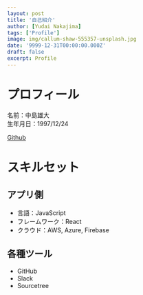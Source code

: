 ```yaml
---
layout: post
title: '自己紹介'
author: [Yudai Nakajima]
tags: ['Profile']
image: img/callum-shaw-555357-unsplash.jpg
date: '9999-12-31T00:00:00.000Z'
draft: false
excerpt: Profile
---
```

# プロフィール
名前：中島雄大  
生年月日：1997/12/24

[Github](https://github.com/KituneUdon)

# スキルセット
## アプリ側
- 言語：JavaScript
- フレームワーク：React
- クラウド：AWS, Azure, Firebase

## 各種ツール
- GitHub  
- Slack  
- Sourcetree  

<!-- スキルセットの参考サイト -->
<!-- https://dividable.net/it-career/engineer/engineer-portfolio -->